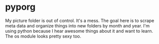 # pyporg

My picture folder is out of control. It's a mess. The goal here is to scrape meta data and organize things into new folders by month and year. I'm using python because I hear awesome things about it and want to learn. The os module looks pretty sexy too.

